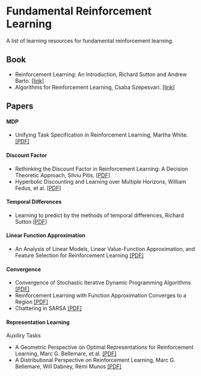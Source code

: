 # Fundamental Reinforcement Learning
A list of learning resources for fundamental reinforcement learning.

Book
---
* Reinforcement Learning: An Introduction, Richard Sutton and Andrew Barto. [[link]](http://www.incompleteideas.net/book/the-book-2nd.html)
* Algorithms for Reinforcement Learning, Csaba Szepesvari. [[link]](https://sites.ualberta.ca/~szepesva/RLBook.html)

Papers
---
#### MDP
* Unifying Task Specification in Reinforcement Learning, Martha White. [[PDF]](http://proceedings.mlr.press/v70/white17a/white17a.pdf)

#### Discount Factor
* Rethinking the Discount Factor in Reinforcement Learning: A Decision Theoretic Approach, Silviu Pitis. [[PDF]](https://arxiv.org/pdf/1902.02893.pdf)
* Hyperbolic Discounting and Learning over Multiple Horizons, William Fedus, et al. [[PDF]](https://arxiv.org/abs/1902.06865)

#### Temporal Differences
* Learning to predict by the methods of temporal differences, Richard Sutton [[PDF]](http://citeseerx.ist.psu.edu/viewdoc/download?doi=10.1.1.132.7760&rep=rep1&type=pdf)

#### Linear Function Approximation
* An Analysis of Linear Models, Linear Value-Function Approximation, and Feature Selection for Reinforcement Learning [[PDF]](https://users.cs.duke.edu/~parr/icml08.pdf)

#### Convergence
* Convergence of Stochastic Iterative Dynamic Programming Algorithms [[PDF]](https://papers.nips.cc/paper/764-convergence-of-stochastic-iterative-dynamic-programming-algorithms.pdf)
* Reinforcement Learning with Function Approximation Converges to a Region [[PDF]](https://pdfs.semanticscholar.org/6f36/fa118e757ce917b7a03664768787d8b9bb62.pdf)
* Chattering in SARSA [[PDF]](http://citeseerx.ist.psu.edu/viewdoc/download?doi=10.1.1.35.325&rep=rep1&type=pdf)

#### Representation Learning
Auxiliry Tasks
* A Geometric Perspective on Optimal Representations for Reinforcement Learning, Marc G. Bellemare, et al. [[PDF]](https://arxiv.org/pdf/1901.11530.pdf)
* A Distributional Perspective on Reinforcement Learning, Marc G. Bellemare, Will Dabney, Rémi Munos [[PDF]](https://arxiv.org/abs/1707.06887)

